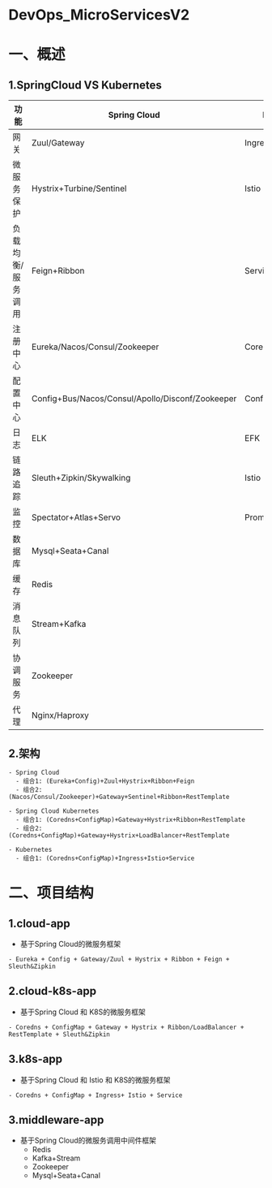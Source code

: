 # DevOps_MicroServicesV2

# 一、概述
## 1.SpringCloud VS Kubernetes
| 功能 | Spring Cloud | Kubernetes |
| ------ | ------ | ------ |
| 网关 | Zuul/Gateway | Ingress |
| 微服务保护 | Hystrix+Turbine/Sentinel | Istio |
| 负载均衡/服务调用 | Feign+Ribbon | Service |
| 注册中心 | Eureka/Nacos/Consul/Zookeeper | Coredns |
| 配置中心 | Config+Bus/Nacos/Consul/Apollo/Disconf/Zookeeper | Configmap+Secret |
| 日志 | ELK | EFK |
| 链路追踪 | Sleuth+Zipkin/Skywalking | Istio |
| 监控 | Spectator+Atlas+Servo | Prometheus+Grafana |
| 数据库 | Mysql+Seata+Canal |
| 缓存 | Redis |
| 消息队列 | Stream+Kafka |
| 协调服务 | Zookeeper |
| 代理 | Nginx/Haproxy |

## 2.架构
```
- Spring Cloud
  - 组合1: (Eureka+Config)+Zuul+Hystrix+Ribbon+Feign
  - 组合2: (Nacos/Consul/Zookeeper)+Gateway+Sentinel+Ribbon+RestTemplate

- Spring Cloud Kubernetes
  - 组合1: (Coredns+ConfigMap)+Gateway+Hystrix+Ribbon+RestTemplate
  - 组合2: (Coredns+ConfigMap)+Gateway+Hystrix+LoadBalancer+RestTemplate

- Kubernetes
  - 组合1: (Coredns+ConfigMap)+Ingress+Istio+Service
```

# 二、项目结构
## 1.cloud-app
- 基于Spring Cloud的微服务框架
```
- Eureka + Config + Gateway/Zuul + Hystrix + Ribbon + Feign + Sleuth&Zipkin
```

## 2.cloud-k8s-app
- 基于Spring Cloud 和 K8S的微服务框架
```
- Coredns + ConfigMap + Gateway + Hystrix + Ribbon/LoadBalancer + RestTemplate + Sleuth&Zipkin
```

## 3.k8s-app
- 基于Spring Cloud 和 Istio 和 K8S的微服务框架
```
- Coredns + ConfigMap + Ingress+ Istio + Service
```

## 3.middleware-app
- 基于Spring Cloud的微服务调用中间件框架
  - Redis
  - Kafka+Stream
  - Zookeeper
  - Mysql+Seata+Canal
